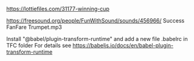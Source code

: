 https://lottiefiles.com/31177-winning-cup

https://freesound.org/people/FunWithSound/sounds/456966/
Success FanFare Trumpet.mp3

Install 
"@babel/plugin-transform-runtime"
and add a new file .babelrc in TFC folder
For details see https://babeljs.io/docs/en/babel-plugin-transform-runtime